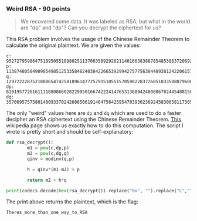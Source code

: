 ### Weird RSA - 90 points

> We recovered some data. It was labeled as RSA, but what in the world are "dq" and "dp"? Can you decrypt the ciphertext for us?

This RSA problem involves the usage of the Chinese Remainder Theorem to calculate the original plaintext. We are given the values:
```
c: 95272795986475189505518980251137003509292621140166383887854853863720692420204142448424074834657149326853553097626486371206617513769930277580823116437975487148956107509247564965652417450550680181691869432067892028368985007229633943149091684419834136214793476910417359537696632874045272326665036717324623992885
p: 11387480584909854985125335848240384226653929942757756384489381242206157197986555243995335158328781970310603060671486688856263776452654268043936036556215243
q: 12972222875218086547425818961477257915105515705982283726851833508079600460542479267972050216838604649742870515200462359007315431848784163790312424462439629
dp: 8191957726161111880866028229950166742224147653136894248088678244548815086744810656765529876284622829884409590596114090872889522887052772791407131880103961
dq: 3570695757580148093370242608506191464756425954703930236924583065811730548932270595568088372441809535917032142349986828862994856575730078580414026791444659
```
The only "weird" values here are ```dp``` and ```dq``` which are used to do a faster decipher an RSA ciphertext using the Chinese Remainder Theorem. [This](https://en.wikipedia.org/wiki/RSA_(cryptosystem)#Using_the_Chinese_remainder_algorithm) wikipedia page shows us exactly how to do this computation. The script I wrote is pretty short and should be self-explanatory:
```python
def rsa_decrypt():
        m1 = pow(c,dp,p)
        m2 = pow(c,dq,q)
        qinv = modinv(q,p)

        h = qinv*(m1-m2) % p

        return m2 + h*q

print(codecs.decode(hex(rsa_decrypt()).replace("0x", "").replace("L",""), "hex"))
```

The print above returns the plaintext, which is the flag:
```
Theres_more_than_one_way_to_RSA
```